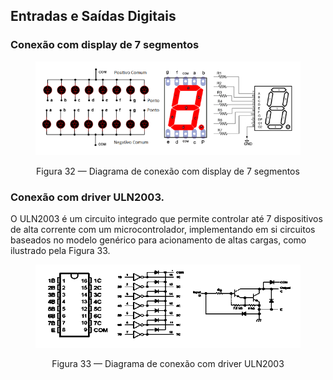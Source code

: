 ## Entradas e Saídas Digitais

<div class="flex-container small">
<div class="column-container">

### Conexão com display de 7 segmentos

<figure>

<!-- _class: transparent -->
![centered-img](./img/7seg.png)

<figcaption style="text-align: center;">Figura 32 — Diagrama de conexão com display de 7 segmentos</figcaption>
</figure>

</div>
<div class="column-container">

### Conexão com driver ULN2003.

O ULN2003 é um circuito integrado que permite controlar até 7 dispositivos de alta corrente com um microcontrolador, implementando em si circuitos baseados no modelo genérico para acionamento de altas cargas, como ilustrado pela Figura 33.

<figure>

<!-- _class: transparent -->
![centered-img](./img/uln2003.png)

<figcaption style="text-align: center;">Figura 33 — Diagrama de conexão com driver ULN2003</figcaption>
</figure>
</div>
</div>
